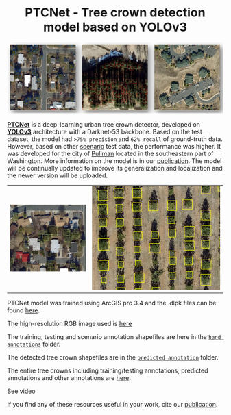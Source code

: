 <h1 align="center">
 PTCNet - Tree crown detection model based on YOLOv3
</h1>

<p align="center">
<img src= "https://github.com/Okikiola-Michael/PTCNet/blob/main/images/all.jpg">
</p>

[**PTCNet**]() is a deep-learning urban tree crown detector, developed on [__YOLOv3__](https://arxiv.org/abs/1804.02767) architecture with a Darknet-53 backbone. Based on the test dataset, the model had `>75% precision` and `62% recall` of ground-truth data. However, based on other [scenario](https://github.com/Okikiola-Michael/PTCNet/blob/main/scenarios.zip) test data, the performance was higher. It was developed for the city of [Pullman](https://en.wikipedia.org/wiki/Pullman,_Washington) located in the southeastern part of Washington. More information on the model is in our [publication](). The model will be continually updated to improve its generalization and localization and the newer version will be uploaded.


|                                                                                      |                                                                    |
|--------------------------------------------------------------------------------------|--------------------------------------------------------------------|
|![](https://github.com/Okikiola-Michael/PTCNet/blob/main/images/predicted%20annotations.png) |![](https://github.com/Okikiola-Michael/PTCNet/blob/main/images/image%202.png)| 

PTCNet model was trained using ArcGIS pro 3.4 and the .dlpk files can be found [here](https://drive.google.com/drive/u/2/folders/1fmKsfo78rBHs5JBXQokD8GEc1ZOvt78t). 

The high-resolution RGB image used is [here](https://gis.pullman-wa.gov/portal/apps/mapviewer/index.html?layers=8149c19a386c42bd88d440af8dac195e) 

The training, testing and scenario annotation shapefiles are here in the [`hand annotations`](https://github.com/Okikiola-Michael/PTCNet/tree/main/hand_annotations) folder.

The detected tree crown shapefiles are in the [`predicted annotation`](https://github.com/Okikiola-Michael/PTCNet/tree/main/predicted_annotations) folder.

The entire tree crowns including training/testing annotations, predicted annotations and other annotations are [here]().

See [video](https://drive.google.com/file/d/1YZfqkv1KCCzesbo4IaLR5-h9urAqS54T/view?usp=drive_link)

If you find any of these resources useful in your work, cite our [publication]().
